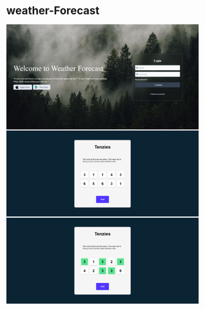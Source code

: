 # weather-Forecast
![GitHub Logo](https://github.com/sepidehnil/Weather-Forecast/blob/main/assets/images/Screenshot%202023-11-01%20134355.png)
![GitHub Logo](https://github.com/sepidehnil/Tenzies-Game/blob/main/project-image/tenzies-game/Capture2.PNG)
![GitHub Logo](https://github.com/sepidehnil/Tenzies-Game/blob/main/project-image/tenzies-game/Capture3.PNG)








 
 
